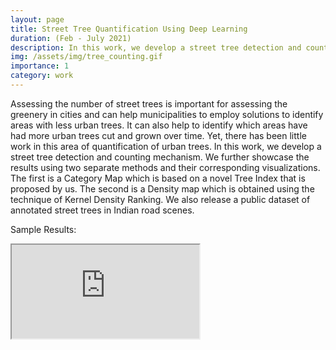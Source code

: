 ```yaml
---
layout: page
title: Street Tree Quantification Using Deep Learning
duration: (Feb - July 2021)
description: In this work, we develop a street tree detection and counting mechanism. We further showcase the results using two separate methods and their corresponding visualizations
img: /assets/img/tree_counting.gif
importance: 1
category: work
---
```


Assessing the number of street trees is important for assessing the greenery in cities and can help municipalities to employ solutions to identify areas with less urban trees. It can also help to identify which areas have had more urban trees cut and grown over time. Yet, there has been little work in this area of quantification of urban trees. In this work, we develop a street tree detection and counting mechanism. We further showcase the results using two separate methods and their corresponding visualizations. The first is a Category Map which is based on a novel Tree Index that is proposed by us. The second is a  Density map which is obtained using the technique of Kernel Density Ranking. We also release a public dataset of annotated street trees in Indian road scenes. 

Sample Results:
<iframe src="https://www.youtube.com/embed/0MGzG5NJwDk" title="stairway"></iframe>